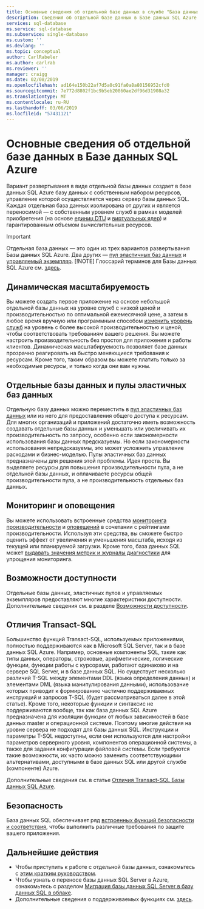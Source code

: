 ```yaml
---
title: Основные сведения об отдельной базе данных в службе "База данных SQL Azure" | Документация Майкрософт
description: Сведения об отдельной базе данных в Базе данных SQL Azure
services: sql-database
ms.service: sql-database
ms.subservice: single-database
ms.custom: ''
ms.devlang: ''
ms.topic: conceptual
author: CarlRabeler
ms.author: carlrab
ms.reviewer: ''
manager: craigg
ms.date: 02/08/2019
ms.openlocfilehash: ad164e150b22af7d5a0c91fa0a8a80156952cfd0
ms.sourcegitcommit: 7e772d8802f1bc9b5eb20860ae2df96d31908a32
ms.translationtype: MT
ms.contentlocale: ru-RU
ms.lasthandoff: 03/06/2019
ms.locfileid: "57431121"
---
```

# <a name="what-is-a-single-database-in-azure-sql-database"></a>Основные сведения об отдельной базе данных в Базе данных SQL Azure

Вариант развертывания в виде отдельной базы данных создает в базе данных SQL Azure базу данных с собственным набором ресурсов, управление которой осуществляется через сервер базы данных SQL. Каждая отдельная база данных изолирована от других и является переносимой — с собственным уровнем служб в рамках моделей приобретения (на основе [единиц DTU](sql-database-service-tiers-dtu.md) и [виртуальных ядер](sql-database-service-tiers-vcore.md)) и гарантированным объемом вычислительных ресурсов.

> [!IMPORTANT]
> Отдельная база данных — это один из трех вариантов развертывания Базы данных SQL Azure. Два других — [пул эластичных баз данных](sql-database-elastic-pool.md) и [управляемый экземпляр](sql-database-managed-instance.md).
> [!NOTE]
> Глоссарий терминов для Базы данных SQL Azure см. [здесь](sql-database-glossary-terms.md).

## <a name="dynamic-scalability"></a>Динамическая масштабируемость

Вы можете создать первое приложение на основе небольшой отдельной базы данных на уровне служб с низкой ценой и производительностью по оптимальной ежемесячной цене, а затем в любое время вручную или программным способом [изменить уровень служб](sql-database-single-database-scale.md) на уровень с более высокой производительностью и ценой, чтобы соответствовать требованиям вашего решения. Вы можете настроить производительность без простоя для приложения и работы клиентов. Динамическая масштабируемость позволяет базе данных прозрачно реагировать на быстро меняющиеся требования к ресурсам. Кроме того, таким образом вы можете платить только за необходимые ресурсы, и только когда они вам нужны.

## <a name="single-databases-and-elastic-pools"></a>Отдельные базы данных и пулы эластичных баз данных

Отдельную базу данных можно переместить в [пул эластичных баз данных](sql-database-elastic-pool.md) или из него для предоставления общего доступа к ресурсам. Для многих организаций и приложений достаточно иметь возможность создавать отдельные базы данных и уменьшать или увеличивать их производительность по запросу, особенно если закономерности использования базы данных предсказуемы. Но если закономерности использования непредсказуемы, это может усложнить управление расходами и бизнес-моделью. Пулы эластичных баз данных предназначены для решения этой проблемы. Идея проста. Вы выделяете ресурсы для повышения производительности пула, а не отдельной базы данных, и оплачиваете ресурсы общей производительности пула, а не производительность отдельных баз данных.

## <a name="monitoring-and-alerting"></a>Мониторинг и оповещения

Вы можете использовать встроенные средства [мониторинга производительности](sql-database-performance.md) и [оповещений](sql-database-insights-alerts-portal.md) в сочетании с рейтингами производительности. Используя эти средства, вы сможете быстро оценить эффект от увеличения и уменьшения масштаба, исходя из текущей или планируемой загрузки. Кроме того, база данных SQL может [выдавать значения метрик и журналы диагностики](sql-database-metrics-diag-logging.md) для упрощения мониторинга.

## <a name="availability-capabilities"></a>Возможности доступности

Отдельные базы данных, эластичных пулов и управляемых экземпляров предоставляют многие характеристики доступности. Дополнительные сведения см. в разделе [Возможности доступности](sql-database-technical-overview.md#availability-capabilities).

## <a name="transact-sql-differences"></a>Отличия Transact-SQL

Большинство функций Transact-SQL, используемых приложениями, полностью поддерживаются как в Microsoft SQL Server, так и в базе данных SQL Azure. Например, основные компоненты SQL, такие как типы данных, операторы, строковые, арифметические, логические функции, функции работы с курсорами, работают одинаково и на сервере SQL Server, и в базе данных SQL. Но существует несколько различий T-SQL между элементами DDL (языка определения данных) и элементами DML (языка манипулирования данными), использование которых приводит к формированию частично поддерживаемых инструкций и запросов T-SQL (будет рассматриваться далее в этой статье).
Кроме того, некоторые функции и синтаксис не поддерживаются вообще, так как база данных SQL Azure предназначена для изоляции функции от любых зависимостей в базе данных master и операционной системе. Поэтому многие действия на уровне сервера не подходят для базы данных SQL. Инструкции и параметры T-SQL недоступны, если они используются для настройки параметров серверного уровня, компонентов операционной системы, а также для задания конфигурации файловой системы. Если требуются такие возможности, их часто можно заменить соответствующими альтернативами, доступными в базе данных SQL или другой службе (компоненте) Azure.

Дополнительные сведения см. в статье [Отличия Transact-SQL Базы данных SQL Azure](sql-database-transact-sql-information.md).

## <a name="security"></a>Безопасность

База данных SQL обеспечивает ряд [встроенных функций безопасности и соответствия](sql-database-security-overview.md), чтобы выполнить различные требования по защите вашего приложения.

## <a name="next-steps"></a>Дальнейшие действия

- Чтобы приступить к работе с отдельной базы данных, ознакомьтесь с [этим кратким руководством](sql-database-single-database-quickstart-guide.md).
- Чтобы узнать о переносе базы данных SQL Server в Azure, ознакомьтесь с разделом [Миграция базы данных SQL Server в базу данных SQL в облаке](sql-database-single-database-migrate.md).
- Дополнительные сведения о поддерживаемых функциях см. [здесь](sql-database-features.md).
